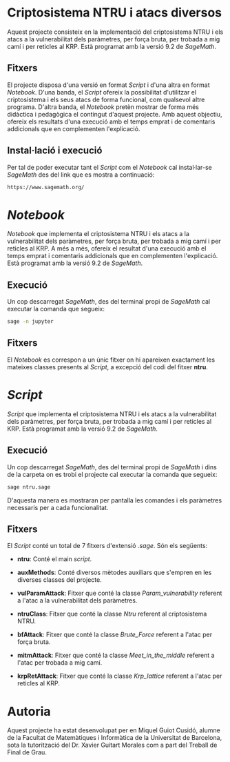 # Criptosistema NTRU i atacs diversos

Aquest projecte consisteix en la implementació del criptosistema NTRU i els atacs a la vulnerabilitat dels paràmetres, per força bruta, per trobada a mig camí i per reticles al KRP. Està programat amb la versió 9.2 de *SageMath*.

## Fitxers

El projecte disposa d'una versió en format *Script* i d'una altra en format *Notebook*. D'una banda, el *Script* ofereix la possibilitat d'utilitzar el criptosistema i els seus atacs de forma funcional, com qualsevol altre programa. D'altra banda, el *Notebook* pretèn mostrar de forma més didàctica i pedagògica el contingut d'aquest projecte. Amb aquest objectiu, ofereix els resultats d'una execució amb el temps emprat i de comentaris addicionals que en complementen l'explicació.

## Instal·lació i execució

Per tal de poder executar tant el *Script* com el *Notebook* cal instal·lar-se *SageMath* des del link que es mostra a continuació:

```bash
https://www.sagemath.org/

```

# *Notebook*

*Notebook* que implementa el criptosistema NTRU i els atacs a la vulnerabilitat dels paràmetres, per força bruta, per trobada a mig camí i per reticles al KRP. A més a més, ofereix el resultat d'una execució amb el temps emprat i comentaris addicionals que en complementen l'explicació. Està programat amb la versió 9.2 de *SageMath*.

## Execució

Un cop descarregat *SageMath*, des del terminal propi de *SageMath* cal executar la comanda que segueix:

```bash
sage -n jupyter
```

## Fitxers

El *Notebook* es correspon a un únic fitxer on hi apareixen exactament les mateixes classes presents al *Script*, a excepció del codi del fitxer **ntru**.

# *Script*

*Script* que implementa el criptosistema NTRU i els atacs a la vulnerabilitat dels paràmetres, per força bruta, per trobada a mig camí i per reticles al KRP. Està programat amb la versió 9.2 de *SageMath*.

## Execució

Un cop descarregat *SageMath*, des del terminal propi de *SageMath* i dins de la carpeta on es trobi el projecte cal executar la comanda que segueix:

```bash
sage ntru.sage
```

D'aquesta manera es mostraran per pantalla les comandes i els paràmetres necessaris per a cada funcionalitat.

## Fitxers

El *Script* conté un total de 7 fitxers d'extensió *.sage*. Són els següents:

- **ntru**: Conté el main *script*.

- **auxMethods**: Conté diversos mètodes auxiliars que s'empren en les diverses classes del projecte.

- **vulParamAttack**: Fitxer que conté la classe *Param\_vulnerability* referent a l'atac a la vulnerabilitat dels paràmetres.

- **ntruClass**: Fitxer que conté la classe *Ntru* referent al criptosistema NTRU.

- **bfAttack**: Fitxer que conté la classe *Brute\_Force* referent a l'atac per força bruta.

- **mitmAttack**: Fitxer que conté la classe *Meet\_in\_the\_middle* referent a l'atac per trobada a mig camí.

- **krpRetAttack**: Fitxer que conté la classe *Krp\_lattice* referent a l'atac per reticles al KRP.

# Autoria

Aquest projecte ha estat desenvolupat per en Miquel Guiot Cusidó, alumne de la Facultat de Matemàtiques i Informàtica de la Universitat de Barcelona, sota la tutorització del Dr. Xavier Guitart Morales com a part del Treball de Final de Grau.
